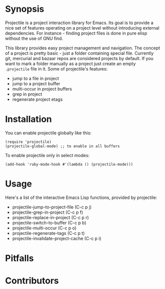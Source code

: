 # Synopsis

Projectile is a project interaction library for Emacs. Its goal is to
provide a nice set of features operating on a project level without
introducing external dependencies. For instance - finding project
files is done in pure elisp without the use of GNU find.

This library provides easy project management and navigation. The
concept of a project is pretty basic - just a folder containing
special file. Currently git, mercurial and bazaar repos are
considered projects by default. If you want to mark a folder
manually as a project just create an empty `.projectile` file in
it. Some of projectile's features:

* jump to a file in project
* jump to a project buffer
* multi-occur in project buffers
* grep in project
* regenerate project etags

# Installation

You can enable projectile globally like this:

```
(require 'projectile)
(projectile-global-mode) ;; to enable in all buffers
```

To enable projectile only in select modes:

```
(add-hook 'ruby-mode-hook #'(lambda () (projectile-mode)))
```

# Usage

Here's a list of the interactive Emacs Lisp functions, provided by projectile:

* projectile-jump-to-project-file (C-c p j)
* projectile-grep-in-project (C-c p f)
* projectile-replace-in-project (C-c p r)
* projectile-switch-to-buffer (C-c p b)
* projectile-multi-occur (C-c p o)
* projectile-regenerate-tags (C-c p t)
* projectile-invalidate-project-cache (C-c p i)

# Pitfalls



# Contributors
